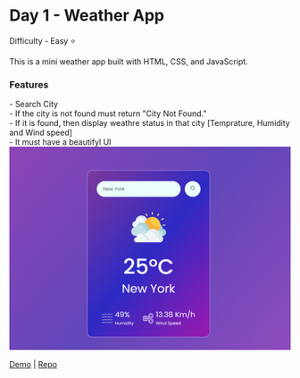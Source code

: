 <h1> Day 1 - Weather App</h1>

Difficulty - Easy :star:

This is a mini weather app built with HTML, CSS, and JavaScript. 

<h3>Features</h3>
 - Search City</br>
      - If the city is not found must return "City Not Found."</br>
      - If it is found, then display weathre status in that city [Temprature, Humidity and Wind speed]</br>
 - It must have a beautifyl UI

<img src="images/Show.png" width="750" alt="Weather App Screenshot">

<a href="https://basicfrontend.netlify.app/day%201%20weather%20app/">Demo</a> | <a href="https://github.com/Erma-T/30daysFrontEndBasic/tree/main/Day%201%20Weather%20APP">Repo</a>
